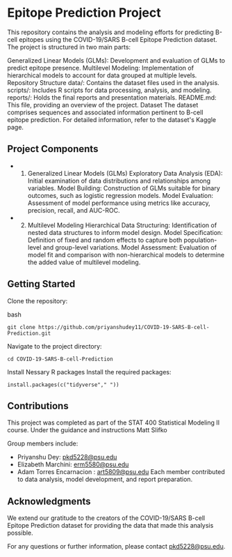 # Epitope Prediction Project
This repository contains the analysis and modeling efforts for predicting B-cell epitopes using the COVID-19/SARS B-cell Epitope Prediction dataset. The project is structured in two main parts:

Generalized Linear Models (GLMs): Development and evaluation of GLMs to predict epitope presence.
Multilevel Modeling: Implementation of hierarchical models to account for data grouped at multiple levels.
Repository Structure
data/: Contains the dataset files used in the analysis.
scripts/: Includes R scripts for data processing, analysis, and modeling.
reports/: Holds the final reports and presentation materials.
README.md: This file, providing an overview of the project.
Dataset
The dataset comprises sequences and associated information pertinent to B-cell epitope prediction. For detailed information, refer to the dataset's Kaggle page.

## Project Components
- 1. Generalized Linear Models (GLMs)
Exploratory Data Analysis (EDA): Initial examination of data distributions and relationships among variables.
Model Building: Construction of GLMs suitable for binary outcomes, such as logistic regression models.
Model Evaluation: Assessment of model performance using metrics like accuracy, precision, recall, and AUC-ROC.
- 2. Multilevel Modeling
Hierarchical Data Structuring: Identification of nested data structures to inform model design.
Model Specification: Definition of fixed and random effects to capture both population-level and group-level variations.
Model Assessment: Evaluation of model fit and comparison with non-hierarchical models to determine the added value of multilevel modeling.

## Getting Started
Clone the repository:

bash
```
git clone https://github.com/priyanshudey11/COVID-19-SARS-B-cell-Prediction.git
```
Navigate to the project directory:

```
cd COVID-19-SARS-B-cell-Prediction
```
Install Nessary R packages
Install the required packages:
```
install.packages(c("tidyverse"," "))
```
## Contributions
This project was completed as part of the STAT 400 Statistical Modeling II course. Under the guidance and instructions Matt Slifko 

Group members include:

- Priyanshu Dey: pkd5228@psu.edu
- Elizabeth Marchini: erm5580@psu.edu
- Adam Torres Encarnacion : art5809@psu.edu
Each member contributed to data analysis, model development, and report preparation.

## Acknowledgments
We extend our gratitude to the creators of the COVID-19/SARS B-cell Epitope Prediction dataset for providing the data that made this analysis possible.

For any questions or further information, please contact pkd5228@psu.edu.
